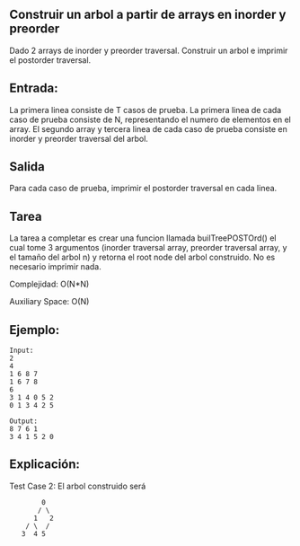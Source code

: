 Construir un arbol a partir de arrays en inorder y preorder
--

Dado 2 arrays de inorder y preorder traversal. Construir
un arbol e imprimir el postorder traversal.

Entrada:
--
La primera linea consiste de T casos de prueba. La primera linea
de cada caso de prueba consiste de N, representando el numero de 
elementos en el array. El segundo array y tercera linea de cada
caso de prueba consiste en inorder y  preorder traversal del arbol.


Salida
--
Para cada caso de prueba, imprimir el postorder traversal en cada linea.

Tarea
--
La tarea a completar es crear una funcion llamada builTreePOSTOrd() el cual
tome 3 argumentos (inorder traversal array, preorder traversal array,
y el tamaño del arbol n) y retorna el root node del arbol construido.
No es necesario imprimir nada.

Complejidad: O(N*N)

Auxiliary Space: O(N)

Ejemplo:
--
    Input:
    2
    4
    1 6 8 7
    1 6 7 8 
    6
    3 1 4 0 5 2
    0 1 3 4 2 5

    Output:
    8 7 6 1
    3 4 1 5 2 0

Explicación:
--
Test Case 2: El arbol construido será

            0
           / \
          1   2
        / \  /
       3  4 5
            